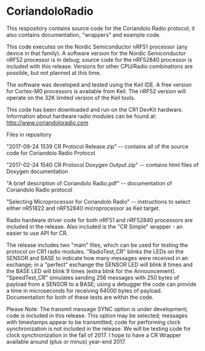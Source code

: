 # CoriandoloRadio
This respository contains source code for the Coriandolo Radio protocol; it also contains documentation, "wrappers" and example code.

This code executes on the Nordic Semiconductor nRF51 processor (any device in that family).  A software version for the Nordic Semiconductor nRF52 processor is in debug; source code for the nRF52840 processor is included with this release.  Versions for other CPU/Radio combinations are possible, but not planned at this time.

The software was developed and tested using the Keil IDE.  A free version for Cortex-M0 processors is available from Keil.  The nRF52 version will operate on the 32K limited version of the Keil tools.

This code has been downloaded and run on the CR1 DevKit hardware.  Information about hardware radio modules can be found at: http://www.coriandoloradio.com


Files in repository

"2017-09-24 1539 CR Protocol Release.zip"  -- contains all of the source code for Coriandolo Radio Protocol 

"2017-02-24 1540 CR Protocol Doxygen Output.zip" -- contains html files of Doxygen documentation

"A brief description of Coriandolo Radio.pdf" -- documentation of Coriandolo Radio protocol

"Selecting Microprocessor for Coriandolo Radio" -- instructions to select either nR51822 and nRF52840 microprocessor as Keil target.


Radio hardware driver code for both nRF51 and nRF52840 processors are included in the release.  Also included is the "CR Simple" wrapper - an easier to use API for CR.

The release includes two "main" files, which can be used for testing the protocol on CR1 radio modules.  "RadioTest_CR" blinks the LEDs on the SENSOR and BASE to indicate how many messages were received in an exchange; in a "perfect" exchange the SENSOR LED will blink 8 times and the BASE LED will blink 9 times (extra blink for the Announcement).  "SpeedTest_CR" simulates sending 256 messages with 250 bytes of payload from a SENSOR to a BASE; using a debugger the code can provide a time in microseconds for receiving 64000 bytes of payload.  Documentation for both of these tests are within the code.

Please Note:  The transmit message SYNC option is under development; code is included in this release.  This option may be selected; messages with timestamps appear to be transmitted; code for performing clock synchronization is not included in the release.  We will be testing code for clock synchronization in the fall of 2017.  I hope to have a CR Wrapper available around (plus or minus) year-end 2017.

